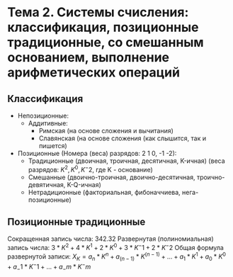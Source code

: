 # Тема 2. Системы счисления: классификация, позиционные традиционные, со смешанным основанием, выполнение арифметических операций
## Классификация
- Непозиционные:
	- Аддитивные:
		- Римская (на основе сложения и вычитания)
		- Славянская (на основе сложения (как слышится, так и пишется)
- Позиционные (Номера (веса) разрядов: 2 1 0, -1 -2):
	- Традиционные (двоичная, троичная, десятичная, K-ичная) (веса разрядов: $K^2, K^0, K^-2$, где K - основание)
	- Смешанные (двоично-троичная, двоично-десятичная, троично-девятичная, K-Q-ичная)
	- Нетрадиционные (факториальная, фибоначчиева, нега-позиционные)

## Позиционные традиционные
Сокращенная запись числа: 342.32
Развернутая (полиномиальная) запись числа: $3 * K^2 + 4 * K^1 + 2 * K^0 + 3 * K^-1 + 2 * K^-2$
Общая формула развернутой записи: $X_K = a_n * K^n + a_(n-1) * K^(n-1) + ... + a_1 * K^1 + a_0 * K^0 + a_-1 * K^-1 + ... + a_-m * K^-m$
